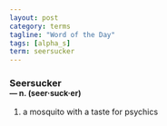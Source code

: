 ```yaml
---
layout: post
category: terms
tagline: "Word of the Day"
tags: [alpha_s]
term: seersucker
---
```


<h3>Seersucker<br/> <small>&mdash; n. (seer<span>&middot;</span>suck<span>&middot;</span>er)</small></h3>
<p><ol>
<li>a mosquito with a taste for psychics</li>
</ol></p>
